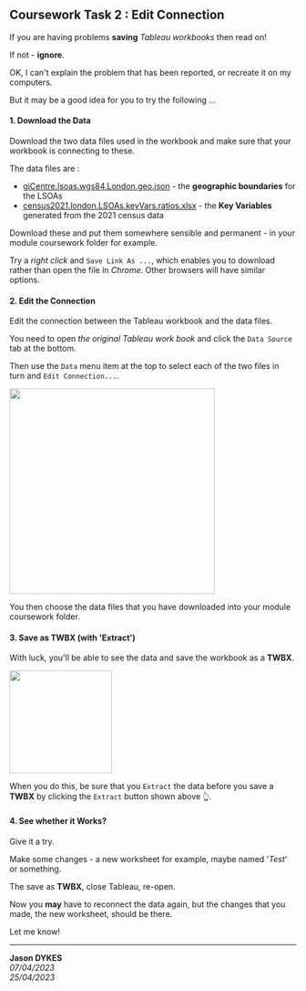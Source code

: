 <link rel="stylesheet" href="https://jsndyks.github.io/sg2047/css/sg2047.css">

## Coursework Task 2 : Edit Connection

<style type="text/css">

.container-fluid {margin-left:2em;margin-right:2em; margin-bottom:2em"}
.q {background-color:#f6fef0; margin:1em; padding:1.25em; padding-left:2em; font-size:90%; color:#20b020; markdown=1}
.aside {background-color:#fdfdfd; margin:1em; padding:1.25em; padding-left:5em; padding-right:2em; font-size:90%; color:#404040; border:#e0e0e0 dashed 1pt; markdown=1}
.iB {border:solid #c0c0c0 1px; padding:0.25em; margin:0.5em;}
.iR {float:right; margin:0.5em; margin-left:1em}
.break {clear:both}
.hrl {border:0.5px dashed #e0e0e0; height:0.25px; background-color:#fff}

h4 h5 h6 {color:#f00}
.reality {background-color:#fff8f0; padding:0.5em; border:0.5em}
.r2 {font-size:80%}

</style>

If you are having problems **saving** _Tableau workbooks_ then read on!

If not - **ignore**.

OK, I can't explain the problem that has been reported, or recreate it on my computers.

But it may be a good idea for you to try the following ...

#### 1. Download the Data

Download the two data files used in the workbook and make sure that your workbook is connecting to these.

The data files are :

- [giCentre.lsoas.wgs84.London.geo.json](https://jsndyks.github.io/sg2047/moodle/courseworkTask2/data/giCentre.lsoas.wgs84.London.geo.json) - the **geographic boundaries** for the LSOAs
- [census2021.london.LSOAs.keyVars.ratios.xlsx](https://jsndyks.github.io/sg2047/moodle/courseworkTask2/data/census2021.london.LSOAs.keyVars.ratios.xlsx) - the **Key Variables** generated from the 2021 census data

Download these and put them somewhere sensible and permanent - in your module coursework folder for example.

Try a _right click_ and <code>Save Link As ...</code>, which enables you to download rather than open the file in _Chrome_.
Other browsers will have similar options.

#### 2. Edit the Connection

Edit the connection between the Tableau workbook and the data files.

You need to open _the original Tableau work book_ and click the <code>Data Source</code> tab at the bottom.

Then use the <code>Data</code> menu item at the top to select each of the two files in turn and <code>Edit Connection...</code>.

<img src="https://jsndyks.github.io/sg2047/moodle/courseworkTask2/img/tableau.editConnection.png" width=360/>

You then choose the data files that you have downloaded into your module coursework folder.

#### 3. Save as TWBX (with 'Extract')

With luck, you'll be able to see the data and save the workbook as a **TWBX**.

<img src="https://jsndyks.github.io/sg2047/moodle/courseworkTask2/img/tableau.dataExtract.png" width=180/>

When you do this, be sure that you <code>Extract</code> the data before you save a **TWBX** by clicking the <code>Extract</code> button shown above 👆.

#### 4. See whether it Works?

Give it a try.

Make some changes - a new worksheet for example, maybe named '_Test_' or something.

The save as **TWBX**, close Tableau, re-open.

Now you **may** have to reconnect the data again, but the changes that you made, the new worksheet, should be there.

Let me know!

---

**Jason DYKES**<br/>
_07/04/2023_ <br/>
_25/04/2023_

</div>

